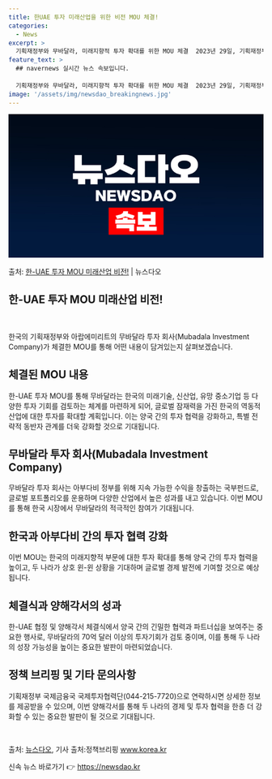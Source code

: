 ```yaml
---
title: 한UAE 투자 미래산업을 위한 비전 MOU 체결!
categories:
  - News
excerpt: >
  기획재정부와 무바달라, 미래지향적 투자 확대를 위한 MOU 체결  2023년 29일, 기획재정부는 아부다비의…
feature_text: >
  ## navernews 실시간 뉴스 속보입니다.

  기획재정부와 무바달라, 미래지향적 투자 확대를 위한 MOU 체결  2023년 29일, 기획재정부는 아부다비의…
image: '/assets/img/newsdao_breakingnews.jpg'
---
```


![뉴스다오 속보](/assets/img/newsdao_breakingnews.jpg)

<p>출처: <a href="https://newsdao.kr/3994" rel="dofollow">한-UAE 투자 MOU 미래산업 비전!</a> | 뉴스다오</p>

<h2 data-ke-size="size26">한-UAE 투자 MOU 미래산업 비전!</h2>
<p data-ke-size="size16">&nbsp;</p>
한국의 기획재정부와 아랍에미리트의 무바달라 투자 회사(Mubadala Investment Company)가 체결한 MOU를 통해 어떤 내용이 담겨있는지 살펴보겠습니다.

<h2 data-ke-size="size24">체결된 MOU 내용</h2>
한-UAE 투자 MOU를 통해 무바달라는 한국의 미래기술, 신산업, 유망 중소기업 등 다양한 투자 기회를 검토하는 체계를 마련하게 되어, 글로벌 잠재력을 가진 한국의 역동적 산업에 대한 투자를 확대할 계획입니다. 이는 양국 간의 투자 협력을 강화하고, 특별 전략적 동반자 관계를 더욱 강화할 것으로 기대됩니다.

<h2 data-ke-size="size24">무바달라 투자 회사(Mubadala Investment Company)</h2>
무바달라 투자 회사는 아부다비 정부를 위해 지속 가능한 수익을 창출하는 국부펀드로, 글로벌 포트폴리오를 운용하며 다양한 산업에서 높은 성과를 내고 있습니다. 이번 MOU를 통해 한국 시장에서 무바달라의 적극적인 참여가 기대됩니다.

<h2 data-ke-size="size24">한국과 아부다비 간의 투자 협력 강화</h2>
이번 MOU는 한국의 미래지향적 부문에 대한 투자 확대를 통해 양국 간의 투자 협력을 높이고, 두 나라가 상호 윈-윈 상황을 기대하며 글로벌 경제 발전에 기여할 것으로 예상됩니다.

<h2 data-ke-size="size24">체결식과 양해각서의 성과</h2>
한-UAE 협정 및 양해각서 체결식에서 양국 간의 긴밀한 협력과 파트너십을 보여주는 중요한 행사로, 무바달라의 70억 달러 이상의 투자기회가 검토 중이며, 이를 통해 두 나라의 성장 가능성을 높이는 중요한 발판이 마련되었습니다.

<h2 data-ke-size="size24">정책 브리핑 및 기타 문의사항</h2>
기획재정부 국제금융국 국제투자협력단(044-215-7720)으로 연락하시면 상세한 정보를 제공받을 수 있으며, 이번 양해각서를 통해 두 나라의 경제 및 투자 협력을 한층 더 강화할 수 있는 중요한 발판이 될 것으로 기대됩니다.
<p data-ke-size="size16">&nbsp;</p>

출처: <a href="https://newsdao.kr/3994">뉴스다오</a>, 기사 출처:정책브리핑 www.korea.kr 

신속 뉴스 바로가기 👉 <a href="https://newsdao.kr" rel="dofollow">https://newsdao.kr</a>


